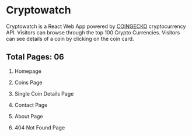 # Cryptowatch
Cryptowatch is a React Web App powered by [COINGECKO](https://www.coingecko.com/) cryptocurrency API. Visitors can browse through the top 100 Crypto Currencies. Visitors can see details of a coin by clicking on the coin card.

## Total Pages: 06

1. Homepage

2. Coins Page

3. Single Coin Details Page

4. Contact Page

5. About Page

6. 404 Not Found Page